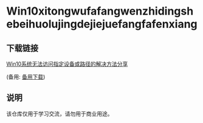 # Win10xitongwufafangwenzhidingshebeihuolujingdejiejuefangfafenxiang

## 下载链接
[Win10系统无法访问指定设备或路径的解决方法分享](https://pan.quark.cn/s/cd0648b60142) 

(备用: [备用下载](https://pan.baidu.com/s/1OwWSW1QwtmHStTDfh8OE5Q?pwd=1234))

## 说明

该仓库仅用于学习交流，请勿用于商业用途。
